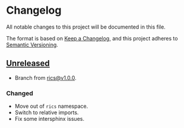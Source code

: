 # Changelog

All notable changes to this project will be documented in this file.

The format is based on [Keep a Changelog](https://keepachangelog.com/en/1.0.0/),
and this project adheres to [Semantic Versioning](https://semver.org/spec/v2.0.0.html).

## [Unreleased]
* Branch from [rics@v1.0.0](https://github.com/rsundqvist/rics/blob/v1.0.0/CHANGELOG.md).

### Changed
* Move out of `rics` namespace.
* Switch to relative imports.
* Fix some intersphinx issues.

[Unreleased]: https://github.com/rsundqvist/id-translation/compare/v0.0.0...HEAD
